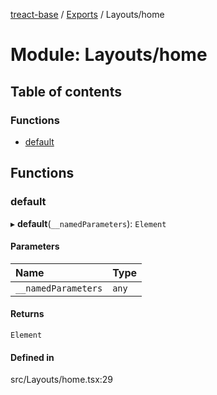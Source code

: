 [treact-base](../README.md) / [Exports](../modules.md) / Layouts/home

# Module: Layouts/home

## Table of contents

### Functions

- [default](Layouts_home.md#default)

## Functions

### default

▸ **default**(`__namedParameters`): `Element`

#### Parameters

| Name | Type |
| :------ | :------ |
| `__namedParameters` | `any` |

#### Returns

`Element`

#### Defined in

src/Layouts/home.tsx:29
